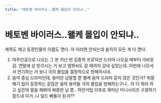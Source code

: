 ```yaml
---
title: "베토벤 바이러스..왤케 몰입이 안되냐.."
---
```

# 베토벤 바이러스..왤케 몰입이 안되냐..

제목도 깨고 등장인물의 이름도 깬다. 아 이러면 안되는데 솔직히 모든 게 다 깬다. 
1) 여주인공으로 나오는 그 분 지난 번 김종학 프로덕션 드라마 나오실 때부터 극비호감.
연말에 상 받으시는 거 보고 엠뷔씨도 갈 때까지 갔네 싶었는데.
이번에 나오셔서 연기하는 거 보니 극의 몰입을 결정적으로 방해하시네.
2) 음악 중심 드라마인데, 용어만 남발할 뿐 왤케 음악 드라마 같지 않은 것인가?
쒸잘떼기 없이 등장하는 같잖은 음악 용어들 극의 몰입을 방해하는구나..
아 더 뭐라 하고 싶은데 말을 해봐야 짜증만 날 뿐..
하얀거탑 이후로 재미난 미니시리즈 구경하기 힘드네 이거..나 일드 빠돌이 된겨??

